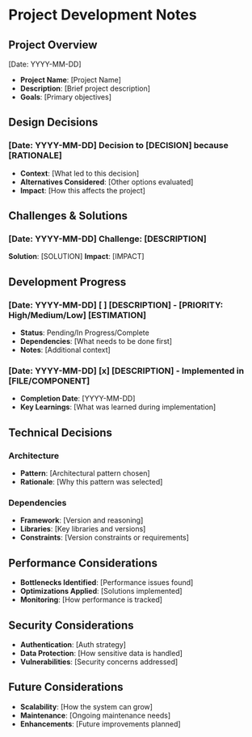 # Project Development Notes

## Project Overview
[Date: YYYY-MM-DD]
- **Project Name**: [Project Name]
- **Description**: [Brief project description]
- **Goals**: [Primary objectives]

## Design Decisions

### [Date: YYYY-MM-DD] Decision to [DECISION] because [RATIONALE]
- **Context**: [What led to this decision]
- **Alternatives Considered**: [Other options evaluated]
- **Impact**: [How this affects the project]

## Challenges & Solutions

### [Date: YYYY-MM-DD] **Challenge**: [DESCRIPTION]
**Solution**: [SOLUTION]
**Impact**: [IMPACT]

## Development Progress

### [Date: YYYY-MM-DD] [ ] [DESCRIPTION] - [PRIORITY: High/Medium/Low] [ESTIMATION]
- **Status**: Pending/In Progress/Complete
- **Dependencies**: [What needs to be done first]
- **Notes**: [Additional context]

### [Date: YYYY-MM-DD] [x] [DESCRIPTION] - Implemented in [FILE/COMPONENT]
- **Completion Date**: [YYYY-MM-DD]
- **Key Learnings**: [What was learned during implementation]

## Technical Decisions

### Architecture
- **Pattern**: [Architectural pattern chosen]
- **Rationale**: [Why this pattern was selected]

### Dependencies
- **Framework**: [Version and reasoning]
- **Libraries**: [Key libraries and versions]
- **Constraints**: [Version constraints or requirements]

## Performance Considerations
- **Bottlenecks Identified**: [Performance issues found]
- **Optimizations Applied**: [Solutions implemented]
- **Monitoring**: [How performance is tracked]

## Security Considerations
- **Authentication**: [Auth strategy]
- **Data Protection**: [How sensitive data is handled]
- **Vulnerabilities**: [Security concerns addressed]

## Future Considerations
- **Scalability**: [How the system can grow]
- **Maintenance**: [Ongoing maintenance needs]
- **Enhancements**: [Future improvements planned]
